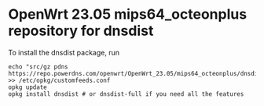 OpenWrt 23.05 mips64_octeonplus repository for dnsdist
========

To install the dnsdist package, run

```
echo "src/gz pdns https://repo.powerdns.com/openwrt/OpenWrt_23.05/mips64_octeonplus/dnsdist" >> /etc/opkg/customfeeds.conf
opkg update
opkg install dnsdist # or dnsdist-full if you need all the features
```
